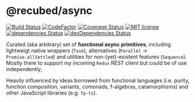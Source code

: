 # @recubed/async

[![Build Status](https://travis-ci.org/rethree/async.svg?branch=master)](https://travis-ci.org/rethree/async)
[![CodeFactor](https://www.codefactor.io/repository/github/rethree/async/badge)](https://www.codefactor.io/repository/github/rethree/async)
[![Coverage Status](https://coveralls.io/repos/github/rethree/async/badge.svg?branch=master)](https://coveralls.io/github/rethree/async?branch=master)
[![MIT license](https://img.shields.io/badge/License-MIT-blue.svg)](https://lbesson.mit-license.org/)
[![dependencies
Status](https://david-dm.org/rethree/async/status.svg)](https://david-dm.org/rethree/async) 
[![devDependencies Status](https://david-dm.org/rethree/async/dev-status.svg)](https://david-dm.org/rethree/async?type=dev)


Curated (aka arbitrary) set of **functional async primitives**, including lightweigt native wrappers (`Task`), alternatives (`Parallel` -> `Promise.allSettled`) and utilities for non-(yet)-existent features (`Sequence`). Mostly there to support my incoming `Redux` REST client but could be of use independently;

Heavily influenced by ideas borrowed from functional languages (i.e. purity, function composition, variants, comonads, f-algebras, catamorphisms) and other JavaScript libraries (e.g. `fp-ts`).
